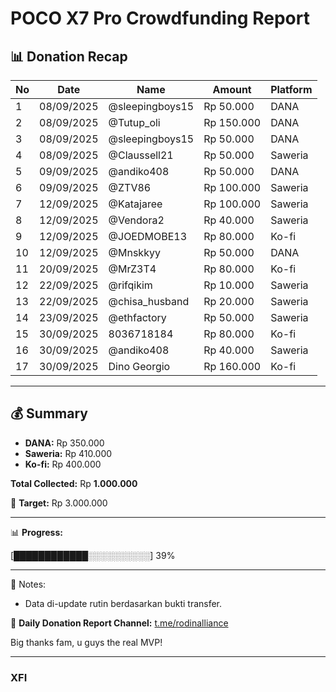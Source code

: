 # POCO X7 Pro Crowdfunding Report

## 📊 Donation Recap

| No | Date       | Name            | Amount     | Platform |
| -- | ---------- | --------------- | ---------- | -------- |
| 1  | 08/09/2025 | @sleepingboys15 | Rp 50.000  | DANA     |
| 2  | 08/09/2025 | @Tutup\_oli     | Rp 150.000 | DANA     |
| 3  | 08/09/2025 | @sleepingboys15 | Rp 50.000  | DANA     |
| 4  | 08/09/2025 | @Claussell21    | Rp 50.000  | Saweria  |
| 5  | 09/09/2025 | @andiko408      | Rp 50.000  | DANA     |
| 6  | 09/09/2025 | @ZTV86          | Rp 100.000 | Saweria  |
| 7  | 12/09/2025 | @Katajaree      | Rp 100.000 | Saweria  |
| 8  | 12/09/2025 | @Vendora2       | Rp 40.000  | Saweria  |
| 9  | 12/09/2025 | @JOEDMOBE13     | Rp 80.000  | Ko-fi    |
| 10 | 12/09/2025 | @Mnskkyy        | Rp 50.000  | DANA     |
| 11 | 20/09/2025 | @MrZ3T4         | Rp 80.000  | Ko-fi    |
| 12 | 22/09/2025 | @rifqikim       | Rp 10.000  | Saweria  |
| 13 | 22/09/2025 | @chisa\_husband | Rp 20.000  | Saweria  |
| 14 | 23/09/2025 | @ethfactory     | Rp 50.000  | Saweria  |
| 15 | 30/09/2025	| 8036718184	    | Rp 80.000	 | Ko-fi    |
| 16 | 30/09/2025	| @andiko408	    | Rp 40.000	 | Saweria  |
| 17 | 30/09/2025 | Dino Georgio    | Rp 160.000 | Ko-fi    |
---

## 💰 Summary

* **DANA:** Rp 350.000
* **Saweria:** Rp 410.000
* **Ko-fi:** Rp 400.000

**Total Collected:** Rp **1.000.000**

🎯 **Target:** Rp 3.000.000

---
📊 **Progress:**

[████████████░░░░░░░░░░] 39%

---

📌 Notes:  
- Data di-update rutin berdasarkan bukti transfer.  

📢 **Daily Donation Report Channel:** [t.me/rodinalliance](https://t.me/rodinalliance)

Big thanks fam, u guys the real MVP!

---
### XFI

